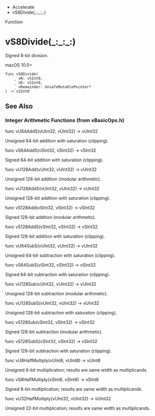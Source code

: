 

- Accelerate
-  vS8Divide(\_:\_:\_:) 

Function

# vS8Divide(\_:\_:\_:)

Signed 8-bit division.

macOS 10.0+

``` source
func vS8Divide(
    _ vN: vSInt8,
    _ vD: vSInt8,
    _ vRemainder: UnsafeMutablePointer?
) -> vSInt8
```

## See Also

### Integer Arithmetic Functions (from vBasicOps.h)

func vU64AddS(vUInt32, vUInt32) -> vUInt32

Unsigned 64-bit addition with saturation (clipping).

func vS64AddS(vSInt32, vSInt32) -> vSInt32

Signed 64-bit addition with saturation (clipping).

func vU128Add(vUInt32, vUInt32) -> vUInt32

Unsigned 128-bit addition (modular arithmetic).

func vU128AddS(vUInt32, vUInt32) -> vUInt32

Unsigned 128-bit addition with saturation (clipping).

func vS128Add(vSInt32, vSInt32) -> vSInt32

Signed 128-bit addition (modular arithmetic).

func vS128AddS(vSInt32, vSInt32) -> vSInt32

Signed 128-bit addition with saturation (clipping).

func vU64SubS(vUInt32, vUInt32) -> vUInt32

Unsigned 64-bit subtraction with saturation (clipping).

func vS64SubS(vSInt32, vSInt32) -> vSInt32

Signed 64-bit subtraction with saturation (clipping).

func vU128Sub(vUInt32, vUInt32) -> vUInt32

Unsigned 128-bit subtraction (modular arithmetic).

func vU128SubS(vUInt32, vUInt32) -> vUInt32

Unsigned 128-bit subtraction with saturation (clipping).

func vS128Sub(vSInt32, vSInt32) -> vSInt32

Signed 128-bit subtraction (modular arithmetic).

func vS128SubS(vSInt32, vSInt32) -> vSInt32

Signed 128-bit subtraction with saturation (clipping).

func vU8HalfMultiply(vUInt8, vUInt8) -> vUInt8

Unsigned 8-bit multiplication; results are same width as multiplicands.

func vS8HalfMultiply(vSInt8, vSInt8) -> vSInt8

Signed 8-bit multiplication; results are same width as multiplicands.

func vU32HalfMultiply(vUInt32, vUInt32) -> vUInt32

Unsigned 32-bit multiplication; results are same width as multiplicands.

